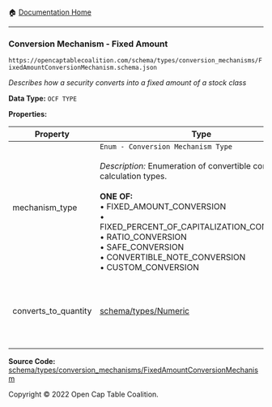:house: [Documentation Home](/README.md)

---

### Conversion Mechanism - Fixed Amount

`https://opencaptablecoalition.com/schema/types/conversion_mechanisms/FixedAmountConversionMechanism.schema.json`

_Describes how a security converts into a fixed amount of a stock class_

**Data Type:** `OCF TYPE`

**Properties:**

| Property             | Type                                                                                                                                                                                                                                                                                                                                                               | Description                                                            | Required   |
| -------------------- | ------------------------------------------------------------------------------------------------------------------------------------------------------------------------------------------------------------------------------------------------------------------------------------------------------------------------------------------------------------------ | ---------------------------------------------------------------------- | ---------- |
| mechanism_type       | `Enum - Conversion Mechanism Type`</br></br>_Description:_ Enumeration of convertible conversion calculation types.</br></br>**ONE OF:** </br>&bull; FIXED_AMOUNT_CONVERSION </br>&bull; FIXED_PERCENT_OF_CAPITALIZATION_CONVERSION </br>&bull; RATIO_CONVERSION </br>&bull; SAFE_CONVERSION </br>&bull; CONVERTIBLE_NOTE_CONVERSION </br>&bull; CUSTOM_CONVERSION | Enumeration of convertible conversion calculation types.               | `REQUIRED` |
| converts_to_quantity | [schema/types/Numeric](/docs/schema/types/Numeric.md)                                                                                                                                                                                                                                                                                                              | How many shares of target Stock Class does this security convert into? | `REQUIRED` |

**Source Code:** [schema/types/conversion_mechanisms/FixedAmountConversionMechanism](/schema/types/conversion_mechanisms/FixedAmountConversionMechanism.schema.json)

Copyright © 2022 Open Cap Table Coalition.
